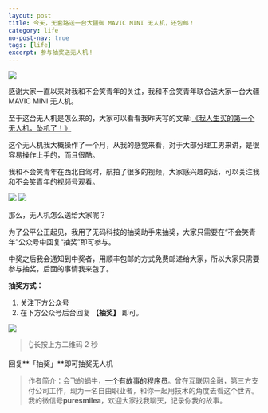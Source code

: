 ```yaml
---
layout: post
title: 今天，无套路送一台大疆御 MAVIC MINI 无人机，还包邮！
category: life
no-post-nav: true
tags: [life]
excerpt: 参与抽奖送无人机！
---
```


![](http://favorites.ren/assets/images/2020/it/dajiang/dajiang01.jpg) 

感谢大家一直以来对我和不会笑青年的关注，我和不会笑青年联合送大家一台大疆 MAVIC MINI 无人机。

至于这台无人机是怎么来的，大家可以看看我昨天写的文章:[《我人生买的第一个无人机，坠机了！》](http://www.ityouknow.com/life/2020/07/15/zhuiji.html)

这个无人机我大概操作了一个月，从我的感觉来看，对于大部分理工男来讲，是很容易操作上手的，而且很酷。

我和不会笑青年在西北自驾时，航拍了很多的视频，大家感兴趣的话，可以关注我和不会笑青年的视频号观看。

![](http://favorites.ren/assets/images/2020/it/dajiang/dajiang02.jpg) 
![](http://favorites.ren/assets/images/2020/it/dajiang/dajiang03.jpg) 

那么，无人机怎么送给大家呢？

为了公平公正起见，我用了无码科技的抽奖助手来抽奖，大家只需要在“不会笑青年”公众号中回复“抽奖”即可参与。

中奖之后我会通知到中奖者，用顺丰包邮的方式免费邮递给大家，所以大家只需要参与抽奖，后面的事情我来包了。

**抽奖方式：**

1. 关注下方公众号
2. 在下方公众号后台回复 **【抽奖】** 即可。

![](http://favorites.ren/assets/images/2020/it/dajiang/dajiang04.jpg) 

>👆长按上方二维码 2 秒

回复**「抽奖」**即可抽奖无人机

>作者简介：会飞的蜗牛，[一个有故事的程序员](http://www.ityouknow.com/life/2020/03/25/fengkou-10year.html)。曾在互联网金融，第三方支付公司工作，现为一名自由职业者，和你一起用技术的角度去看这个世界。我的微信号**puresmilea**，欢迎大家找我聊天，记录你我的故事。








